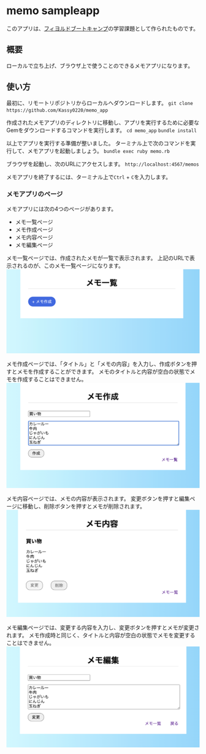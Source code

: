 # memo sampleapp

このアプリは、[フィヨルドブートキャンプ](https://bootcamp.fjord.jp)の学習課題として作られたものです。

## 概要

ローカルで立ち上げ、ブラウザ上で使うことのできるメモアプリになります。

## 使い方

最初に、リモートリポジトリからローカルへダウンロードします。
`git clone https://github.com/Kassy0220/memo_app`

作成されたメモアプリのディレクトリに移動し、アプリを実行するために必要なGemをダウンロードするコマンドを実行します。
`cd memo_app`
`bundle install`

以上でアプリを実行する準備が整いました。
ターミナル上で次のコマンドを実行して、メモアプリを起動しましょう。
`bundle exec ruby memo.rb`

ブラウザを起動し、次のURLにアクセスします。
`http://localhost:4567/memos`

メモアプリを終了するには、ターミナル上で`Ctrl` + `C`を入力します。

### メモアプリのページ

メモアプリには次の4つのページがあります。
+ メモ一覧ページ
+ メモ作成ページ
+ メモ内容ページ
+ メモ編集ページ

メモ一覧ページでは、作成されたメモが一覧で表示されます。
上記のURLで表示されるのが、このメモ一覧ページになります。
![index image](image/index.png)

メモ作成ページでは、「タイトル」と「メモの内容」を入力し、作成ボタンを押すとメモを作成することができます。
メモのタイトルと内容が空白の状態でメモを作成することはできません。
![new image](image/new.png)

メモ内容ページでは、メモの内容が表示されます。
変更ボタンを押すと編集ページに移動し、削除ボタンを押すとメモが削除されます。
![detail image](image/detail.png)

メモ編集ページでは、変更する内容を入力し、変更ボタンを押すとメモが変更されます。
メモ作成時と同じく、タイトルと内容が空白の状態でメモを変更することはできません。
![edit image](image/edit.png)
